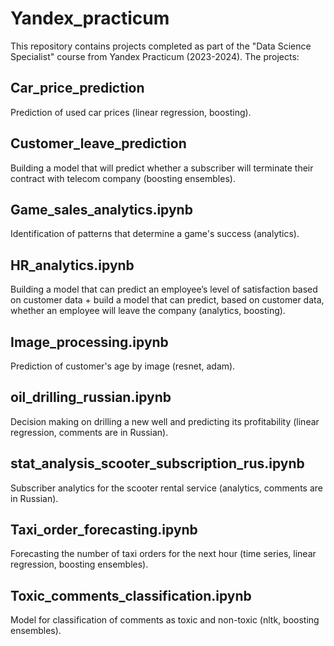 # Yandex_practicum

This repository contains projects completed as part of the "Data Science Specialist" course from Yandex Practicum (2023-2024). The projects: 

## Car_price_prediction
Prediction of used car prices (linear regression, boosting).

## Customer_leave_prediction
Building a model that will predict whether a subscriber will terminate their contract with telecom company (boosting ensembles).

## Game_sales_analytics.ipynb
Identification of patterns that determine a game's success (analytics).

## HR_analytics.ipynb
Building a model that can predict an employee’s level of satisfaction based on customer data + build a model that can predict, based on customer data, whether an employee will leave the company (analytics, boosting).

## Image_processing.ipynb
Prediction of customer's age by image (resnet, adam).

## oil_drilling_russian.ipynb
Decision making on drilling a new well and predicting its profitability (linear regression, comments are in Russian).

## stat_analysis_scooter_subscription_rus.ipynb
Subscriber analytics for the scooter rental service (analytics, comments are in Russian).

## Taxi_order_forecasting.ipynb
Forecasting the number of taxi orders for the next hour (time series, linear regression, boosting ensembles).

## Toxic_comments_classification.ipynb
Model for classification of comments as toxic and non-toxic (nltk, boosting ensembles). 
